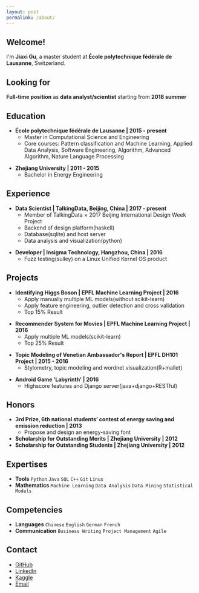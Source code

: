 ```yaml
---
layout: post
permalink: /about/
---
```


## Welcome!

I'm **Jiaxi Gu**, a master student at **École polytechnique fédérale de Lausanne**, Switzerland. 

## Looking for

**Full-time position** as **data analyst/scientist** starting from **2018 summer**

## Education

-  **École polytechnique fédérale de Lausanne \| 2015 - present**
	+ Master in Computational Science and Engineering
	+ Core courses: Pattern classification and Machine Learning, Applied Data Analysis, Software Engineering, Algorithm, Advanced Algorithm, Nature Language Processing

[]() <!--as blank line-->

- **Zhejiang University \| 2011 - 2015**
	+ Bachelor in Energy Engineering


## Experience

- **Data Scientist \| TalkingData, Beijing, China \| 2017 - present**
	+ Member of TalkingData × 2017 Beijing International Design Week Project
	+ Backend of design platform(haskell)
	+ Database(sqlite) and host server
	+ Data analysis and visualization(python)

[]() 

- **Developer \| Insigma Technology, Hangzhou, China \| 2016**
	+ Fuzz testing(sulley) on a Linux Unified Kernel OS product

## Projects

- **Identifying Higgs Boson \| EPFL Machine Learning Project \| 2016** 
	+ Apply manually multiple ML models(without scikit-learn)
	+ Apply feature engineering, outlier detection and cross validation
	+ Top 15% Result

[]() 

- **Recommender System for Movies \| EPFL Machine Learning Project \| 2016**
	+ Apply multiple ML models(scikit-learn)
	+ Top 25% Result
	
[]()

- **Topic Modeling of Venetian Ambassador's Report \| EPFL DH101 Project \| 2015 - 2016**
	+ Stylometry, topic modeling and wordnet visualization(R+mallet)
	
[]()

- **Android Game 'Labyrinth' \| 2016**
	+ Highscore features and Django server(java+django+RESTful)


## Honors
- **3rd Prize, 6th national students’ contest of energy saving and emission reduction \| 2013**
	+ Propose and design an energy-saving font
- **Scholarship for Outstanding Merits \| Zhejiang University \| 2012**
- **Scholarship for Outstanding Students \| Zhejiang University \| 2012**

## Expertises

- **Tools** `Python` `Java` `SQL` `C++` `Git` `Linux`
- **Mathematics** `Machine Learning` `Data Analysis` `Data Mining` `Statistical Models`

## Competencies

- **Languages** `Chinese` `English` `German` `French`
- **Communication** `Business Writing` `Project Management` `Agile`


## Contact

- [GitHub](https://github.com/Jiaxigu)
- [LinkedIn](https://www.linkedin.com/in/jiaxigu/)
- [Kaggle](https://www.kaggle.com/jiaxigu)
- [Email](mailto:mcjxgu@163.com)
